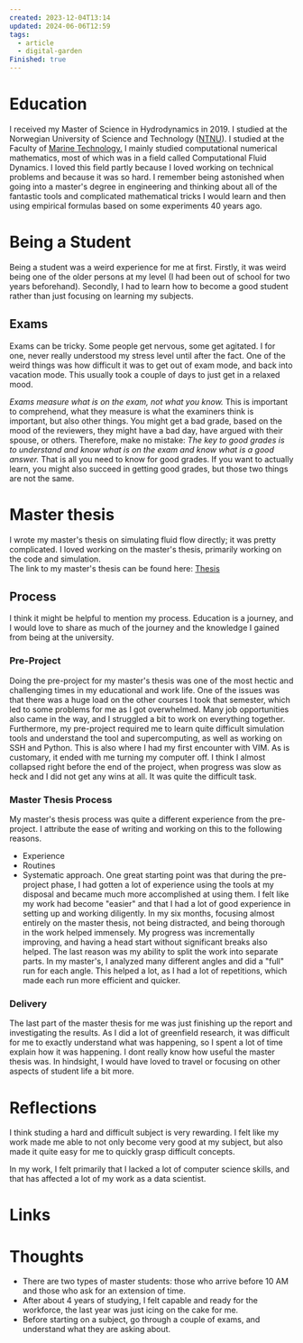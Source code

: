```yaml
---
created: 2023-12-04T13:14
updated: 2024-06-06T12:59
tags:
  - article
  - digital-garden
Finished: true
---
```

# Education

I received my Master of Science in Hydrodynamics in 2019. I studied at the Norwegian University of Science and Technology ([NTNU](https://www.ntnu.edu/)). I studied at the Faculty of [Marine Technology.](https://www.ntnu.edu/studies/msn1)  I mainly studied computational numerical mathematics, most of which was in a field called Computational Fluid Dynamics. I loved this field partly because I loved working on technical problems and because it was so hard. 
I remember being astonished when going into a master's degree in engineering and thinking about all of the fantastic tools and complicated mathematical tricks I would learn and then using empirical formulas based on some experiments 40 years ago. 

# Being a Student
Being a student was a weird experience for me at first. Firstly, it was weird being one of the older persons at my level (I had been out of school for two years beforehand). Secondly, I had to learn how to become a good student rather than just focusing on learning my subjects. 

## Exams
Exams can be tricky. Some people get nervous, some get agitated. I for one, never really understood my stress level until after the fact. 
One of the weird things was how difficult it was to get out of exam mode, and back into vacation mode. This usually took a couple of days to just get in a relaxed mood. 

*Exams measure what is on the exam, not what you know.* This is important to comprehend, what they measure is what the examiners think is important, but also other things. 
You might get a bad grade, based on the mood of the reviewers, they might have a bad day, have argued with their spouse, or others. 
Therefore, make no mistake: *The key to good grades is to understand and know what is on the exam and know what is a good answer.* That is all you need to know for good grades. If you want to actually learn, you might also succeed in getting good grades, but those two things are not the same. 

# Master thesis
I wrote my master's thesis on simulating fluid flow directly; it was pretty complicated. I loved working on the master's thesis, primarily working on the code and simulation.  
The link to my master's thesis can be found here: [Thesis](https://ntnuopen.ntnu.no/ntnu-xmlui/handle/11250/2624005?locale-attribute=en)
## Process
I think it might be helpful to mention my process. Education is a journey, and I would love to share as much of the journey and the knowledge I gained from being at the university. 

### Pre-Project
Doing the pre-project for my master's thesis was one of the most hectic and challenging times in my educational and work life. One of the issues was that there was a huge load on the other courses I took that semester, which led to some problems for me as I got overwhelmed. Many job opportunities also came in the way, and I struggled a bit to work on everything together. Furthermore, my pre-project required me to learn quite difficult simulation tools and understand the tool and supercomputing, as well as working on SSH and Python. This is also where I had my first encounter with VIM. As is customary, it ended with me turning my computer off. 
I think I almost collapsed right before the end of the project, when progress was slow as heck and I did not get any wins at all. It was quite the difficult task. 
### Master Thesis Process
My master's thesis process was quite a different experience from the pre-project. I attribute the ease of writing and working on this to the following reasons. 
- Experience
- Routines
- Systematic approach. 
One great starting point was that during the pre-project phase, I had gotten a lot of experience using the tools at my disposal and became much more accomplished at using them.  I felt like my work had become "easier" and that I had a lot of good experience in setting up and working diligently. 
In my six months, focusing almost entirely on the master thesis, not being distracted, and being thorough in the work helped immensely. My progress was incrementally improving, and having a head start without significant breaks also helped.
The last reason was my ability to split the work into separate parts. In my master's, I analyzed many different angles and did a "full" run for each angle. This helped a lot, as I had a lot of repetitions, which made each run more efficient and quicker. 

### Delivery
The last part of the master thesis for me was just finishing up the report and investigating the results. As I did a lot of greenfield research, it was difficult for me to exactly understand what was happening, so I spent a lot of time explain how it was happening. I dont really know how useful the master thesis was. In hindsight, I would have loved to travel or focusing on other aspects of student life a bit more. 


# Reflections
I think studing a hard and difficult subject is very rewarding. I felt like my work made me able to not only become very good at my subject, but also made it quite easy for me to quickly grasp difficult concepts. 

In my work, I felt primarily that I lacked a lot of computer science skills, and that has affected a lot of my work as a data scientist. 

# Links


# Thoughts 
- There are two types of master students: those who arrive before 10 AM and those who ask for an extension of time. 
- After about 4 years of studying, I felt capable and ready for the workforce, the last year was just icing on the cake for me. 
- Before starting on a subject, go through a couple of exams, and understand what they are asking about.



